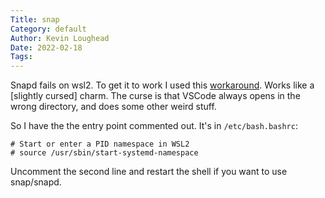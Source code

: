 ```yaml
---
Title: snap
Category: default
Author: Kevin Loughead
Date: 2022-02-18
Tags:
---
```


Snapd fails on wsl2. To get it to work I used this [workaround](https://github.com/DamionGans/ubuntu-wsl2-systemd-script). Works like a [slightly cursed] charm. The curse is that VSCode always opens in the wrong directory, and does some other weird stuff.

So I have the the entry point commented out. It's in `/etc/bash.bashrc`:

```
# Start or enter a PID namespace in WSL2
# source /usr/sbin/start-systemd-namespace
```

Uncomment the second line and restart the shell if you want to use snap/snapd.
